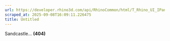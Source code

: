 ```yaml
---
url: https://developer.rhino3d.com/api/RhinoCommon/html/T_Rhino_UI_IPanel.htm
scraped_at: 2025-09-08T16:09:11.226475
title: Untitled
---
```


Sandcastle... **(404)**

